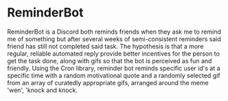 # ReminderBot
ReminderBot is a Discord both reminds friends when they ask me to remind me of something but after several weeks of semi-consistent reminders said friend has still not completed said task. The hypothesis is that a more regular, reliable automated reply provide better incentives for the person to get the task done, along with gifs so that the bot is perceived as fun and friendly. Using the Cron library, reminder bot reminds specific user id's at a specific time with a random motivational quote and a randomly selected gif from an array of curatedly appropriate gifs, arranged around the meme 'wen', 'knock and knock. 